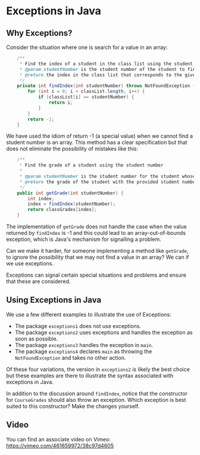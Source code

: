 # Exceptions in Java

## Why Exceptions?

Consider the situation where one is search for a value in an array:

```java
    /**
     * Find the index of a student in the class list using the student number.
     * @param studentNumber is the student number of the student to find.
     * @return the index in the class list that corresponds to the given student number or -1 if the student number is not found.
     */
    private int findIndex(int studentNumber) throws NotFoundException {
        for (int i = 0; i < classList.length; i++) {
            if (classList[i] == studentNumber) {
                return i;
            }
        }
        return -1;
    }
```

We have used the idiom of return -1 (a special value) when we cannot find a student number is an array. This method has a clear specification but that does not eliminate the possibility of mistakes like this:

```java
    /**
     * Find the grade of a student using the student number
     *
     * @param studentNumber is the student number for the student whose grade has been requested
     * @return the grade of the student with the provided student number
     */
    public int getGrade(int studentNumber) {
        int index;
        index = findIndex(studentNumber);
        return classGrades[index];
    }
```

The implementation of `getGrade` does not handle the case when the value returned by `findIndex` is -1 and this could lead to an array-out-of-bounds exception, which is Java's mechanism for signalling a problem.

Can we make it harder, for someone implementing a method like `getGrade`,  to ignore the possibility that we may not find a value in an array? We can if we use exceptions.

Exceptions can signal certain special situations and problems and ensure that these are considered.

## Using Exceptions in Java

We use a few different examples to illustrate the use of Exceptions:

*   The package `exceptions1` does not use exceptions.
*   The package `exceptions2` uses exceptions and handles the exception as soon as possible.
*   The package `exceptions3` handles the exception in `main`.
*   The package `exceptions4` declares `main` as throwing the `NotFoundException` and takes no other action.

Of these four variations, the version in `exceptions2` is likely the best choice but these examples are there to illustrate the syntax associated with exceptions in Java.

In addition to the discussion around `findIndex`, notice that the constructor for `CourseGrades` should also throw an exception. Which exception is best suited to this constructor? Make the changes yourself.

## Video

You can find an associate video on Vimeo: https://vimeo.com/461659972/38c97d4605